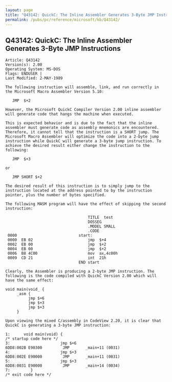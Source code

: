 ```yaml
---
layout: page
title: "Q43142: QuickC: The Inline Assembler Generates 3-Byte JMP Instructions"
permalink: /pubs/pc/reference/microsoft/kb/Q43142/
---
```


## Q43142: QuickC: The Inline Assembler Generates 3-Byte JMP Instructions

	Article: Q43142
	Version(s): 2.00
	Operating System: MS-DOS
	Flags: ENDUSER |
	Last Modified: 2-MAY-1989
	
	The following instruction will assemble, link, and run correctly in
	the Microsoft Macro Assembler Version 5.10:
	
	   JMP  $+2
	
	However, the Microsoft QuickC Compiler Version 2.00 inline assembler
	will generate code that hangs the machine when executed.
	
	This is expected behavior and is due to the fact that the inline
	assembler must generate code as assembly mnemonics are encountered.
	Therefore, it cannot tell that the instruction is a SHORT jump. The
	Microsoft Macro Assembler will optimize the code into a 2-byte jump
	instruction while QuickC will generate a 3-byte jump instruction. To
	achieve the desired result either change the instruction to the
	following:
	
	   JMP  $+3
	
	or
	
	   JMP SHORT $+2
	
	The desired result of this instruction is to simply jump to the
	instruction located at the address pointed to by the instruction
	pointer, plus the number of bytes specified.
	
	The following MASM program will have the effect of skipping the second
	instruction:
	
	                                    TITLE  test
	                                    DOSSEG
	                                    .MODEL SMALL
	                                    .CODE
	 0000                           start:
	 0000  EB 02                        jmp  $+4
	 0002  EB 00                        jmp  $+2
	 0004  EB 00                        jmp  $+2
	 0006  B8 4C00                      mov  ax,4c00h
	 0009  CD 21                        int  21h
	                                END start
	
	Clearly, the Assembler is producing a 2-byte JMP instruction. The
	following is the code compiled with QuickC Version 2.00 which will
	have the same effect:
	
	void main(void_ {
	     _asm {
	          jmp $+6
	          jmp $+3
	          jmp $+3
	     }
	
	Upon viewing the mixed C/assembly in CodeView 2.20, it is clear that
	QuickC is generating a 3-byte JMP instruction:
	
	1:      void main(void) {
	/* startup code here */
	3:                      jmp $+6
	6DD8:002B E90300         JMP       _main+11 (0031)
	4:                      jmp $+3
	6DD8:002E E90000         JMP       _main+11 (0031)
	5:                      jmp $+3
	6DD8:0031 E90000         JMP       _main+14 (0034)
	7:         }
	/* exit code here */
